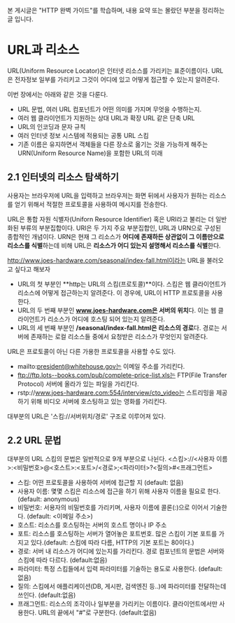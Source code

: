 본 게시글은 "HTTP 완벽 가이드"를 학습하며, 내용 요약 또는 몰랐던 부분을 정리하는 글 입니다.

# URL과 리소스

URL(Uniform Resource Locator)은 인터넷 리소스를 가리키는 표준이름이다.
URL은 전자정보 일부를 가리키고 그것이 어디에 있고 어떻게 접근할 수 있는지 알려준다.

이번 장에서는 아래와 같은 것을 다룬다.

- URL 문법, 여러 URL 컴포넌트가 어떤 의미를 가지며 무엇을 수행하는지.
- 여러 웹 클라이언트가 지원하는 상대 URL과 확장 URL 같은 단축 URL
- URL의 인코딩과 문자 규칙
- 여러 인터넷 정보 시스템에 적용되는 공통 URL 스킴
- 기존 이름은 유지하면서 객체들을 다른 장소로 옮기는 것을 가능하게 해주는 URN(Uniform Resource Name)을 포함한 URL의 미래

## 2.1 인터넷의 리소스 탐색하기

사용자는 브라우저에 URL을 입력하고 브라우저는 화면 뒤에서 사용자가 원하는 리소스를 얻기 위해서 적절한 프로토콜을 사용하여 메시지를 전송한다.

URL은 통합 자원 식별자(Uniforn Resource Identifier) 혹은 URI라고 불리는 더 일반화된 부류의 부분집합이다.
URI은 두 가지 주요 부분집합인, URL과 URN으로 구성된 종합적인 개념이다. URN은 현재 그 리소스가 **어디에 존재하든 상관없이 그 이름만으로 리소스를 식별**하는데 비해 URL은 **리소스가 어디 있는지 설명해서 리소스를 식별**한다.

http://www.joes-hardware.com/seasonal/index-fall.html이라는 URL을 불러오고 싶다고 해보자

- URL의 첫 부분인 **http는 URL의 스킴(프로토콜)**이다. 스킴은 웹 클라이언트가 리소스에 어떻게 접근하는지 알려준다. 이 경우에, URL이 HTTP 프로토콜을 사용한다.
- URL의 두 번째 부분인 **www.joes-hardware.com은 서버의 위치**다. 이는 웹 클라이언트가 리소스가 어디에 호스팅 되어 있는지 알려준다.
- URL의 세 번째 부분인 **/seasonal/index-fall.html은 리소스의 경로**다. 경로는 서버에 존재하는 로컬 리소스들 중에서 요청받은 리소스가 무엇인지 알려준다.

URL은 프로토콜이 아닌 다른 가용한 프로토콜을 사용할 수도 있다.

- mailto:president@whitehouse.gov는 이메일 주소를 가리킨다.
- ftp://ftp.lots--books.com/pub/complete-price-list.xls는 FTP(File Transfer Protocol) 서버에 올라가 있는 파일을 가리킨다.
- rstp://www.joes-hardware.com:554/interview/cto_video는 스트리밍을 제공하기 위해 비디오 서버에 호스팅하고 있는 영화를 가리킨다.

대부분의 URL은 '스킴://서버위치/경로' 구조로 이루어져 있다.

## 2.2 URL 문법

대부분의 URL 스킴의 문법은 일반적으로 9개 부분으로 나뉜다.
<스킴>://<사용자 이름>:<비밀번호>@<호스트>:<포트>/<경로>;<파라미터>?<질의>#<프래그먼트>

- 스킴: 어떤 프로토콜을 사용하여 서버에 접근할 지 (default: 없음)
- 사용자 이름: 몇몇 스킴은 리소스에 접근을 하기 위해 사용자 이름을 필요로 한다. (default: anonymous)
- 비밀번호: 서용자의 비밀번호를 가리키며, 사용자 이름에 콜론(:)으로 이어서 기술한다. (default: <이메일 주소>)
- 호스트: 리소스를 호스팅하는 서버의 호스트 명이나 IP 주소
- 포트: 리소스를 호스팅하는 서버가 열어놓은 포트번호. 많은 스킴이 기본 포트를 가지고 있다.(default: 스킴에 따라 다름, HTTP의 기본 포트는 80이다.)
- 경로: 서버 내 리소스가 어디에 있는지를 가리킨다. 경로 컴포넌트의 문법은 서버와 스킴에 따라 다르다. (default:없음)
- 파라미터: 특정 스킴들에서 입력 파라미터를 기술하는 용도로 사용한다. (default:없음)
- 질의: 스킴에서 애플리케이션(DB, 게시판, 검색엔진 등..)에 파라미터를 전달하는데 쓰인다. (default:없음)
- 프래그먼트: 리소스의 조각이나 일부분을 가리키는 이름이다. 클라이언트에서만 사용한다. URL의 끝에서 "#"로 구분한다. (default:없음)
